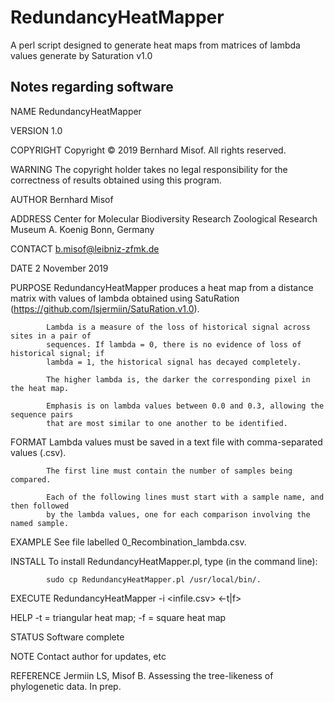 # RedundancyHeatMapper
A perl script designed to generate heat maps from matrices of lambda values generate by Saturation v1.0
 
## Notes regarding software

NAME        RedundancyHeatMapper

VERSION     1.0

COPYRIGHT   Copyright © 2019 Bernhard Misof. All rights reserved.

WARNING     The copyright holder takes no legal responsibility for the correctness of 
            results obtained using this program.

AUTHOR      Bernhard Misof

ADDRESS     Center for Molecular Biodiversity Research
            Zoological Research Museum A. Koenig
            Bonn, Germany

CONTACT     b.misof@leibniz-zfmk.de

DATE        2 November 2019

PURPOSE     RedundancyHeatMapper produces a heat map from a distance matrix with values of 
            lambda obtained using SatuRation (https://github.com/lsjermiin/SatuRation.v1.0).
            
            Lambda is a measure of the loss of historical signal across sites in a pair of
            sequences. If lambda = 0, there is no evidence of loss of historical signal; if 
            lambda = 1, the historical signal has decayed completely.
            
            The higher lambda is, the darker the corresponding pixel in the heat map.

            Emphasis is on lambda values between 0.0 and 0.3, allowing the sequence pairs
            that are most similar to one another to be identified.
            
FORMAT      Lambda values must be saved in a text file with comma-separated values (.csv).

            The first line must contain the number of samples being compared. 

            Each of the following lines must start with a sample name, and then followed
            by the lambda values, one for each comparison involving the named sample.
 
EXAMPLE     See file labelled 0_Recombination_lambda.csv.

INSTALL     To install RedundancyHeatMapper.pl, type (in the command line):

            sudo cp RedundancyHeatMapper.pl /usr/local/bin/. 

EXECUTE     RedundancyHeatMapper -i <infile.csv> <-t|f>

HELP        -t = triangular heat map; -f = square heat map

STATUS      Software complete

NOTE        Contact author for updates, etc

REFERENCE   Jermiin LS, Misof B. Assessing the tree-likeness of phylogenetic data. In prep.
